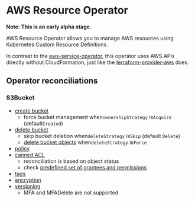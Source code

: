 # AWS Resource Operator

**Note: This is an early alpha stage.**

AWS Resource Operator allows you to manage AWS resources using Kubernetes Custom Resource Definitions.

In contrast to the [aws-service-operator](https://github.com/awslabs/aws-service-operator), this operator uses AWS APIs directly without CloudFormation, just like the [terraform-provider-aws](https://github.com/terraform-providers/terraform-provider-aws) does.


## Operator reconciliations

### S3Bucket

- [create bucket](https://docs.aws.amazon.com/cli/latest/reference/s3api/create-bucket.html)
    * force bucket management when`ownershipStrategy` is`Acquire` (default`Created`)
- [delete bucket](https://docs.aws.amazon.com/cli/latest/reference/s3api/delete-bucket.html)
    * skip bucket deletion when`deleteStrategy` is`Skip` (default `Delete`)
    * [delete bucket objects](https://docs.aws.amazon.com/cli/latest/reference/s3api/delete-objects.html) when`deleteStrategy` is`Force`
- [policy](https://docs.aws.amazon.com/cli/latest/reference/s3api/put-bucket-policy.html)
- [canned ACL](https://docs.aws.amazon.com/cli/latest/reference/s3api/put-bucket-acl.html)
    * reconciliation is based on object status
    * check [predefined set of grantees and permissions](https://docs.aws.amazon.com/AmazonS3/latest/dev/acl-overview.html#canned-acl)
- [tags](https://docs.aws.amazon.com/cli/latest/reference/s3api/put-bucket-tagging.html)
- [encryption](https://docs.aws.amazon.com/cli/latest/reference/s3api/put-bucket-encryption.html)
- [versioning](https://docs.aws.amazon.com/cli/latest/reference/s3api/put-bucket-versioning.html)
    * MFA and MFADelete are not supported
